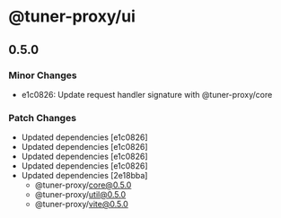# @tuner-proxy/ui

## 0.5.0

### Minor Changes

- e1c0826: Update request handler signature with @tuner-proxy/core

### Patch Changes

- Updated dependencies [e1c0826]
- Updated dependencies [e1c0826]
- Updated dependencies [e1c0826]
- Updated dependencies [e1c0826]
- Updated dependencies [2e18bba]
  - @tuner-proxy/core@0.5.0
  - @tuner-proxy/util@0.5.0
  - @tuner-proxy/vite@0.5.0
